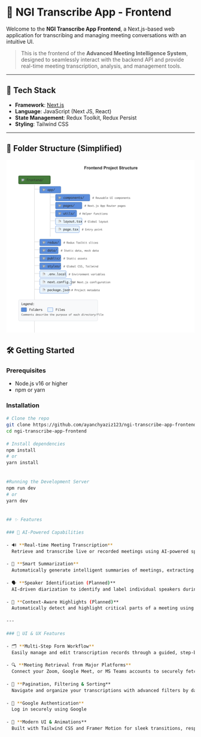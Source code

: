 
# 📝 NGI Transcribe App - Frontend

Welcome to the **NGI Transcribe App Frontend**, a Next.js-based web application for transcribing and managing meeting conversations with an intuitive UI.

> This is the frontend of the **Advanced Meeting Intelligence System**, designed to seamlessly interact with the backend API and provide real-time meeting transcription, analysis, and management tools.

---

## 🚀 Tech Stack

- **Framework**: [Next.js](https://nextjs.org/)
- **Language**: JavaScript (Next JS, React)
- **State Management**: Redux Toolkit, Redux Persist
- **Styling**: Tailwind CSS

---

## 📁 Folder Structure (Simplified)

<img src="./public/frontend_structure.png" alt="NGI Transcribe App Frontend Structure" width="800"/>

## 🛠️ Getting Started

### Prerequisites

- Node.js v16 or higher
- npm or yarn

### Installation

```bash
# Clone the repo
git clone https://github.com/ayanchyaziz123/ngi-transcribe-app-frontend.git
cd ngi-transcribe-app-frontend

# Install dependencies
npm install
# or
yarn install


#Running the Development Server
npm run dev
# or
yarn dev


## ✨ Features

### 🤖 AI-Powered Capabilities

- 🔊 **Real-time Meeting Transcription**  
  Retrieve and transcribe live or recorded meetings using AI-powered speech recognition with support for **Zoom**, **Google Meet**, and **Microsoft Teams**.

- 🧠 **Smart Summarization**  
  Automatically generate intelligent summaries of meetings, extracting key points, decisions, and action items.

- 🗣️ **Speaker Identification (Planned)**  
  AI-driven diarization to identify and label individual speakers during meetings.

- 🧠 **Context-Aware Highlights (Planned)**  
  Automatically detect and highlight critical parts of a meeting using semantic analysis.

---

### 🧩 UI & UX Features

- 🗂️ **Multi-Step Form Workflow**  
  Easily manage and edit transcription records through a guided, step-by-step interface.

- 🔍 **Meeting Retrieval from Major Platforms**  
  Connect your Zoom, Google Meet, or MS Teams accounts to securely fetch and sync past meetings for processing.

- 📅 **Pagination, Filtering & Sorting**  
  Navigate and organize your transcriptions with advanced filters by date, speaker, or platform.

- 🔐 **Google Authentication**  
  Log in securely using Google

- 🎨 **Modern UI & Animations**  
  Built with Tailwind CSS and Framer Motion for sleek transitions, responsiveness, and a great user experience.



